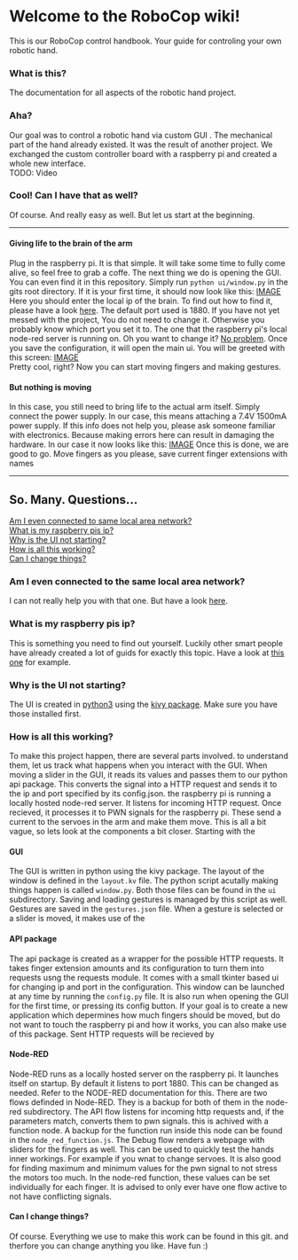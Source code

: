 # Welcome to the RoboCop wiki!

This is our RoboCop control handbook. Your guide for controling your own robotic hand.

### What is this?
The documentation for all aspects of the robotic hand project.

### Aha?
Our goal was to control a robotic hand via custom GUI . The mechanical part of the hand already existed. It was the result of another project. We exchanged the custom controller board with a raspberry pi and created a whole new interface.  
TODO: Video  

### Cool! Can I have that as well?
Of course. And really easy as well. But let us start at the beginning.

***

#### Giving life to the brain of the arm
Plug in the raspberry pi. It is that simple. It will take some time to fully come alive, so feel free to grab a coffe. The next thing we do is opening the GUI. You can even find it in this repository. Simply run `python ui/window.py` in the gits root directory. If it is your first time, it should now look like this:
[IMAGE](image)  
Here you should enter the local ip of the brain. To find out how to find it, please have a look [here](https://techtutorialsx.com/2018/05/20/raspberry-pi-3-getting-the-local-ip-address/). The default port used is 1880. If you have not yet messed with the project, You do not need to change it. Otherwise you probably know which port you set it to. The one that the raspberry pi's local node-red server is running on. Oh you want to change it? [No problem](https://nodered.org/docs/user-guide/runtime/configuration).
Once you save the configuration, it will open the main ui. You will be greeted with this screen:
[IMAGE](image)  
Pretty cool, right? Now you can start moving fingers and making gestures.
#### But nothing is moving
In this case, you still need to bring life to the actual arm itself. Simply connect the power supply. In our case, this means attaching a 7.4V 1500mA power supply. If this info does not help you, please ask someone familiar with electronics. Because making errors here can result in damaging the hardware. In our case it now looks like this:
[IMAGE](LINK)
Once this is done, we are good to go. Move fingers as you please, save current finger extensions with names

***

## So. Many. Questions...
[Am I even connected to same local area network?](#am-i-even-connected-to-the-same-local-area-network)  
[What is my raspberry pis ip?](#what-is-my-raspberry-pis-id)  
[Why is the UI not starting?](#why-is-the-ui-not-starting)   
[How is all this working?](#how-is-all-of-this-working)  
[Can I change things?](#can-i-change-things)  

### Am I even connected to the same local area network?
I can not really help you with that one. But have a look [here](https://superuser.com/questions/866720/how-do-i-know-if-two-machines-are-on-same-lan).

### What is my raspberry pis ip?  
This is something you need to find out yourself. Luckily other smart people have already created a lot of guids for exactly this topic. Have a look at [this one](https://techtutorialsx.com/2018/05/20/raspberry-pi-3-getting-the-local-ip-address/) for example.

### Why is the UI not starting?
The UI is created in [python3](https://www.python.org) using the [kivy package](https://kivy.org/#home). Make sure you have those installed first.

### How is all this working?
To make this project happen, there are several parts involved. to understand them, let us track what happens when you interact with the GUI. When moving a slider in the GUI, it reads its values and passes them to our python api package. This converts the signal into a HTTP request and sends it to the ip and port specified by its config.json. the raspberry pi is running a locally hosted node-red server. It listens for incoming HTTP request. Once recieved, it processes it to PWN signals for the raspberry pi. These send a current to the servoes in the arm and make them move. This is all a bit vague, so lets look at the components a bit closer. Starting with the

#### GUI
The GUI is written in python using the kivy package. The layout of the window is defined in the `layout.kv` file. The python script acutally making things happen is called `window.py`. Both those files can be found in the `ui` subdirectory. Saving and loading gestures is managed by this script as well. Gestures are saved in the `gestures.json` file. When a gesture is selected or a slider is moved, it makes use of the 

#### API package
The api package is created as a wrapper for the possible HTTP requests. It takes finger extension amounts and its configuration to turn them into requests usng the requests module. It comes with a small tkinter based ui for changing ip and port in the configuration. This window can be launched at any time by running the `config.py` file. It is also run when opening the GUI for the first time, or pressing its config button. If your goal is to create a new application which depermines how much fingers should be moved, but do not want to touch the raspberry pi and how it works, you can also make use of this package. Sent HTTP requests will be recieved by

#### Node-RED
Node-RED runs as a locally hosted server on the raspberry pi. It launches itself on startup. By default it listens to port 1880. This can be changed as needed. Refer to the NODE-RED documentation for this. There are two flows definded in Node-RED. They is a backup for both of them in the node-red subdirectory. The API flow listens for incoming http requests and, if the parameters match, converts them to pwn signals. this is achived with a function node. A backup for the function run inside this node can be found in the `node_red_function.js`.
The Debug flow renders a webpage with sliders for the fingers as well. This can be used to quickly test the hands inner workings. For example if you wnat to change servoes. It is also good for finding maximum and minimum values for the pwn signal to not stress the motors too much. In the node-red function, these values can be set individually for each finger. It is advised to only ever have one flow active to not have conflicting signals.

#### Can I change things?
Of course. Everything we use to make this work can be found in this git. and therfore you can change anything you like. Have fun :)